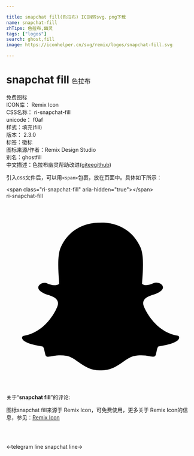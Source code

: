 ```yaml
---

title: snapchat fill(色拉布) ICON转svg、png下载
name: snapchat-fill
zhTips: 色拉布,幽灵
tags: ["logos"]
search: ghost,fill
image: https://iconhelper.cn/svg/remix/logos/snapchat-fill.svg

---
```


# snapchat fill  <small style="font-size: 60%;font-weight: 100">色拉布</small>


<div class="detail-page">
<p>
<span><span class="badge-success badge">免费图标</span> </span>
<br/>
<span>
ICON库：
<span class="badge-secondary badge">Remix Icon</span> 
</span>
<br/>
<span>
CSS名称：
<span class="badge-secondary badge">ri-snapchat-fill</span> 
</span>
<br/>
<span>
unicode：
<span class="badge-secondary badge">f0af</span> 
<copy-btn content='f0af' btn-title=""></copy-btn>
<copy-btn :content='String.fromCodePoint(parseInt("f0af", 16))' btn-title="复制U"></copy-btn>
</span><br/><span>样式：<span class="badge-light badge">填充(fill)</span></span>
<br/>
<span>
版本：
<span class="badge-secondary badge">2.3.0</span> 
</span><br/><span>标签：<span class="badge-light badge"><router-link to="/tags/logos.html">徽标</router-link></span></span>
<br/>
<span>图标来源/作者：<span class="badge-light badge">Remix Design Studio</span></span> 
<br/>
<span>别名：<span class="badge-light badge">ghost</span><span class="badge-light badge">fill</span></span><br/><span class="zh-detail">中文描述：<span class="badge-primary badge">色拉布</span><span class="badge-primary badge">幽灵</span><span class="help-link"><span>帮助改进</span>(<a href="https://gitee.com/liuwave/icon-helper/edit/master/json/remix/logos/snapchat-fill.json" target="_blank" rel="noopener noreferrer">gitee</a><a href="https://github.com/liuwave/icon-helper/edit/master/json/remix/logos/snapchat-fill.json" target="_blank" rel="noopener noreferrer">github</a></span>)</span><br/>
</p>
</div>
<div class="alert alert-dark">
  <i class="ri-snapchat-fill ri-xs"></i>
  <i class="ri-snapchat-fill ri-sm"></i>
  <i class="ri-snapchat-fill ri-lg"></i>
  <i class="ri-snapchat-fill ri-2x"></i>
  <i class="ri-snapchat-fill ri-3x"></i>
  <i class="ri-snapchat-fill ri-5x"></i>
  <i class="ri-snapchat-fill ri-7x"></i>
</div>
<div>
  <p>引入css文件后，可以用<code>&lt;span&gt;</code>包裹，放在页面中。具体如下所示：    
  </p>
  <div class="alert alert-primary" style="font-size: 14px">
    &lt;span class="ri-snapchat-fill" aria-hidden="true"&gt;&lt;/span&gt;
    <copy-btn content='<span class="ri-snapchat-fill" aria-hidden="true"></span>'></copy-btn>
  </div>
  <div class="alert alert-secondary">
    <i class="ri-snapchat-fill"
    style="font-size: 24px"
    aria-hidden="true"></i> ri-snapchat-fill
    <copy-btn content="ri-snapchat-fill" btn-title="复制图标名称"></copy-btn>
  </div>
</div>
<div id="svg" class="svg-wrap">
<svg xmlns="http://www.w3.org/2000/svg" viewBox="0 0 24 24">
    <g>
        <path fill="none" d="M0 0h24v24H0z"/>
        <path d="M11.871 21.764c-1.19 0-1.984-.561-2.693-1.056-.503-.357-.976-.696-1.533-.79a4.568 4.568 0 0 0-.803-.066c-.472 0-.847.071-1.114.125-.17.03-.312.058-.424.058-.116 0-.263-.032-.32-.228-.05-.16-.081-.312-.112-.459-.08-.37-.147-.597-.286-.62-1.489-.227-2.38-.57-2.554-.976-.014-.044-.031-.09-.031-.125-.01-.125.08-.227.205-.25 1.181-.196 2.242-.824 3.138-1.858.696-.803 1.035-1.579 1.066-1.663 0-.01.009-.01.009-.01.17-.351.205-.65.102-.895-.191-.46-.825-.656-1.257-.79-.111-.03-.205-.066-.285-.093-.37-.147-.986-.46-.905-.892.058-.312.472-.535.811-.535.094 0 .174.014.24.05.38.173.723.262 1.017.262.366 0 .54-.138.584-.182a24.93 24.93 0 0 0-.035-.593c-.09-1.365-.192-3.059.24-4.03 1.298-2.907 4.053-3.14 4.869-3.14L12.156 3h.05c.815 0 3.57.227 4.868 3.139.437.971.33 2.67.24 4.03l-.008.067c-.01.182-.023.356-.032.535.045.035.205.169.535.173.286-.008.598-.102.954-.263a.804.804 0 0 1 .312-.066c.125 0 .25.03.357.066h.009c.299.112.495.321.495.54.009.205-.152.517-.914.825-.08.03-.174.067-.285.093-.424.13-1.057.335-1.258.79-.111.24-.066.548.103.895 0 .01.009.01.009.01.049.124 1.337 3.049 4.204 3.526a.246.246 0 0 1 .205.25c0 .044-.009.089-.031.129-.174.41-1.057.744-2.555.976-.138.022-.205.25-.285.62a6.831 6.831 0 0 1-.112.459c-.044.147-.138.227-.298.227h-.023c-.102 0-.24-.013-.423-.049a5.285 5.285 0 0 0-1.115-.116c-.263 0-.535.023-.802.067-.553.09-1.03.433-1.534.79-.717.49-1.515 1.051-2.697 1.051h-.254z"/>
    </g>
</svg>

</div>
<detail full-name='ri-snapchat-fill'></detail>  
<div class="icon-detail__container">
<p>关于“<b>snapchat fill</b>”的评论:</p>
</div>
<Vssue title="关于“snapchat fill”的评论" />    
<div><p>图标snapchat fill来源于 Remix Icon，可免费使用，更多关于  Remix Icon的信息，参见：<a target="_blank" href="https://iconhelper.cn/remix.html">Remix Icon</a>
</p></div>

<div style="padding:2rem 0 " class="page-nav"><p class="inner"><span class="prev">←<router-link to="/icon/logos/telegram-line.html">telegram line</router-link></span> <span class="next"><router-link to="/icon/logos/snapchat-line.html">snapchat line</router-link>→</span></p></div>
